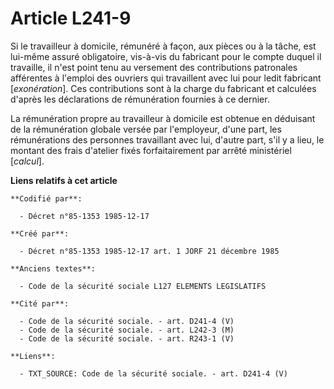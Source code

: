 # Article L241-9

Si le travailleur à domicile, rémunéré à façon, aux pièces ou à la tâche, est lui-même assuré obligatoire, vis-à-vis du
fabricant pour le compte duquel il travaille, il n'est point tenu au versement des contributions patronales afférentes à
l'emploi des ouvriers qui travaillent avec lui pour ledit fabricant [*exonération*]. Ces contributions sont à la charge du
fabricant et calculées d'après les déclarations de rémunération fournies à ce dernier. 

La rémunération propre au travailleur à domicile est obtenue en déduisant de la rémunération globale versée par l'employeur,
d'une part, les rémunérations des personnes travaillant avec lui, d'autre part, s'il y a lieu, le montant des frais d'atelier
fixés forfaitairement par arrêté ministériel [*calcul*].

**Liens relatifs à cet article**

	**Codifié par**:

	  - Décret n°85-1353 1985-12-17

	**Créé par**:

	  - Décret n°85-1353 1985-12-17 art. 1 JORF 21 décembre 1985

	**Anciens textes**:

	  - Code de la sécurité sociale L127 ELEMENTS LEGISLATIFS

	**Cité par**:

	  - Code de la sécurité sociale. - art. D241-4 (V)
	  - Code de la sécurité sociale. - art. L242-3 (M)
	  - Code de la sécurité sociale. - art. R243-1 (V)

	**Liens**:

	  - TXT_SOURCE: Code de la sécurité sociale. - art. D241-4 (V)
